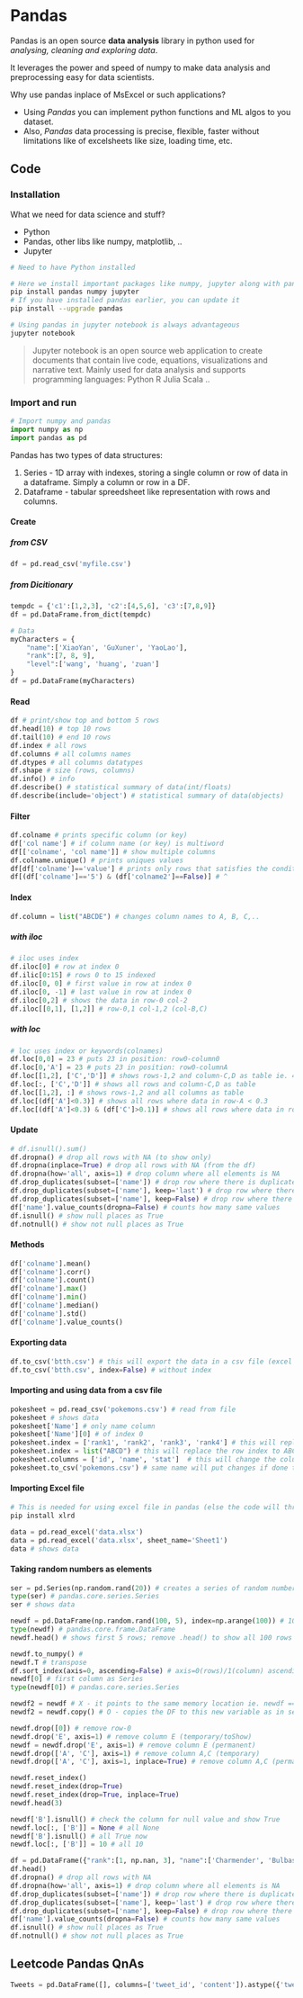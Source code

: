 # Pandas

Pandas is an open source __data analysis__ library in python used for _analysing, cleaning and exploring data_.

It leverages the power and speed of numpy to make data analysis and preprocessing easy for data scientists.

Why use pandas inplace of MsExcel or such applications?

- Using _Pandas_ you can implement python functions and ML algos to you dataset.
- Also, _Pandas_ data processing is precise, flexible, faster without limitations like of excelsheets like size, loading time, etc.

## Code

### Installation

What we need for data science and stuff?

- Python
- Pandas, other libs like numpy, matplotlib, ..
- Jupyter

```sh
# Need to have Python installed

# Here we install important packages like numpy, jupyter along with pandas
pip install pandas numpy jupyter
# If you have installed pandas earlier, you can update it
pip install --upgrade pandas

# Using pandas in jupyter notebook is always advantageous
jupyter notebook
```

> Jupyter notebook is an open source web application to create documents that contain live code, equations, visualizations and narrative text.
Mainly used for data analysis and supports programming languages: Python R Julia Scala ..

### Import and run

```py
# Import numpy and pandas
import numpy as np
import pandas as pd
```

Pandas has two types of data structures:

1. Series - 1D array with indexes, storing a single column or row of data in a dataframe. Simply a column or row in a DF.
2. Dataframe - tabular spreedsheet like representation with rows and columns.

#### Create

##### from CSV

```py
df = pd.read_csv('myfile.csv')
```

##### from Dicitionary

```py
tempdc = {'c1':[1,2,3], 'c2':[4,5,6], 'c3':[7,8,9]}
df = pd.DataFrame.from_dict(tempdc)

# Data
myCharacters = {
    "name":['XiaoYan', 'GuXuner', 'YaoLao'],
    "rank":[7, 8, 9],
    "level":['wang', 'huang', 'zuan']
}
df = pd.DataFrame(myCharacters)

```

#### Read

```py
df # print/show top and bottom 5 rows
df.head(10) # top 10 rows
df.tail(10) # end 10 rows
df.index # all rows
df.columns # all columns names
df.dtypes # all columns datatypes
df.shape # size (rows, columns)
df.info() # info
df.describe() # statistical summary of data(int/floats)
df.describe(include='object') # statistical summary of data(objects)
```

#### Filter

```py
df.colname # prints specific column (or key)
df['col name'] # if column name (or key) is multiword
df[['colname', 'col name']] # show multiple columns
df.colname.unique() # prints uniques values
df[df['colname']=='value'] # prints only rows that satisfies the condition
df[(df['colname']=='5') & (df['colname2']==False)] # ^
```

#### Index

```py
df.column = list("ABCDE") # changes column names to A, B, C,..
```

##### with iloc

```py
# iloc uses index
df.iloc[0] # row at index 0
df.ilic[0:15] # rows 0 to 15 indexed
df.iloc[0, 0] # first value in row at index 0
df.iloc[0, -1] # last value in row at index 0
df.iloc[0,2] # shows the data in row-0 col-2
df.iloc[[0,1], [1,2]] # row-0,1 col-1,2 (col-B,C)
```

##### with loc

```py
# loc uses index or keywords(colnames)
df.loc[0,0] = 23 # puts 23 in position: row0-column0 
df.loc[0,'A'] = 23 # puts 23 in position: row0-columnA 
df.loc[[1,2], ['C','D']] # shows rows-1,2 and column-C,D as table ie. 4 elements/cells
df.loc[:, ['C','D']] # shows all rows and column-C,D as table
df.loc[[1,2], :] # shows rows-1,2 and all columns as table
df.loc[(df['A']<0.3)] # shows all rows where data in row-A < 0.3
df.loc[(df['A']<0.3) & (df['C']>0.1)] # shows all rows where data in row-A < 0.3 and in row-C > 0.1
```

#### Update

```py
# df.isnull().sum()
df.dropna() # drop all rows with NA (to show only)
df.dropna(inplace=True) # drop all rows with NA (from the df)
df.dropna(how='all', axis=1) # drop column where all elements is NA
df.drop_duplicates(subset=['name']) # drop row where there is duplicate name (more than 1 except the first)
df.drop_duplicates(subset=['name'], keep='last') # drop row where there is duplicate name (more than 1 except the last)
df.drop_duplicates(subset=['name'], keep=False) # drop row where there is duplicate name (all)
df['name'].value_counts(dropna=False) # counts how many same values
df.isnull() # show null places as True
df.notnull() # show not null places as True
```

#### Methods

```py
df['colname'].mean()
df['colname'].corr()
df['colname'].count()
df['colname'].max()
df['colname'].min()
df['colname'].median()
df['colname'].std()
df['colname'].value_counts()
```

#### Exporting data

```py
df.to_csv('btth.csv') # this will export the data in a csv file (excel sheet)
df.to_csv('btth.csv', index=False) # without index
```

#### Importing and using data from a csv file

```py
pokesheet = pd.read_csv('pokemons.csv') # read from file
pokesheet # shows data
pokesheet['Name'] # only name column
pokesheet['Name'][0] # of index 0
pokesheet.index = ['rank1', 'rank2', 'rank3', 'rank4'] # this will replace the regular index (row) ie. 01234..
pokesheet.index = list("ABCD") # this will replace the row index to ABCD.. ^same
pokesheet.columns = ['id', 'name', 'stat']  # this will change the column index/names
pokesheet.to_csv('pokemons.csv') # same name will put changes if done to data, or copy can be done with other name
```

#### Importing Excel file

```sh
# This is needed for using excel file in pandas (else the code will throw error)
pip install xlrd
```

```py
data = pd.read_excel('data.xlsx')
data = pd.read_excel('data.xlsx', sheet_name='Sheet1')
data # shows data
```

#### Taking random numbers as elements

```py
ser = pd.Series(np.random.rand(20)) # creates a series of random numbers from index 0 to 19
type(ser) # pandas.core.series.Series
ser # shows data

newdf = pd.DataFrame(np.random.rand(100, 5), index=np.arange(100)) # 100 rows 5 columns of random numbers
type(newdf) # pandas.core.frame.DataFrame
newdf.head() # shows first 5 rows; remove .head() to show all 100 rows 
```

```py
newdf.to_numpy() # 
newdf.T # transpose
df.sort_index(axis=0, ascending=False) # axis=0(rows)/1(column) ascending=True(default)/False
newdf[0] # first column as Series
type(newdf[0]) # pandas.core.series.Series

newdf2 = newdf # X - it points to the same memory location ie. newdf == newdf2 always (both will show changes to one's).
newdf2 = newdf.copy() # O - copies the DF to this new variable as in separate lacation (or newdf[:])

newdf.drop([0]) # remove row-0
newdf.drop('E', axis=1) # remove column E (temporary/toShow)
newdf = newdf.drop('E', axis=1) # remove column E (permanent)
newdf.drop(['A', 'C'], axis=1) # remove column A,C (temporary)
newdf.drop(['A', 'C'], axis=1, inplace=True) # remove column A,C (permanent)

newdf.reset_index()
newdf.reset_index(drop=True)
newdf.reset_index(drop=True, inplace=True)
newdf.head(3)

newdf['B'].isnull() # check the column for null value and show True
newdf.loc[:, ['B']] = None # all None
newdf['B'].isnull() # all True now
newdf.loc[:, ['B']] = 10 # all 10
```

```py
df = pd.DataFrame({"rank":[1, np.nan, 3], "name":['Charmender', 'Bulbasaur', 'Squirtle'], "born":[pd.NaT, pd.NaT, pd.Timestamp("1990-02-23")]})
df.head()
df.dropna() # drop all rows with NA
df.dropna(how='all', axis=1) # drop column where all elements is NA
df.drop_duplicates(subset=['name']) # drop row where there is duplicate name (more than 1 except the first)
df.drop_duplicates(subset=['name'], keep='last') # drop row where there is duplicate name (more than 1 except the last)
df.drop_duplicates(subset=['name'], keep=False) # drop row where there is duplicate name (all)
df['name'].value_counts(dropna=False) # counts how many same values
df.isnull() # show null places as True
df.notnull() # show not null places as True
```

## Leetcode Pandas QnAs

```py
Tweets = pd.DataFrame([], columns=['tweet_id', 'content']).astype({'tweet_id':'Int64', 'content':'object'})

```
